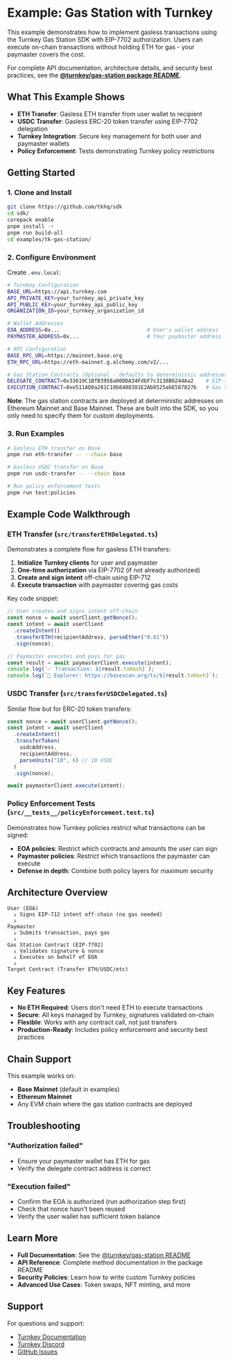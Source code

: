 # Example: Gas Station with Turnkey

This example demonstrates how to implement gasless transactions using the Turnkey Gas Station SDK with EIP-7702 authorization. Users can execute on-chain transactions without holding ETH for gas - your paymaster covers the cost.

For complete API documentation, architecture details, and security best practices, see the **[@turnkey/gas-station package README](../../packages/gas-station/README.md)**.

## What This Example Shows

- **ETH Transfer**: Gasless ETH transfer from user wallet to recipient
- **USDC Transfer**: Gasless ERC-20 token transfer using EIP-7702 delegation
- **Turnkey Integration**: Secure key management for both user and paymaster wallets
- **Policy Enforcement**: Tests demonstrating Turnkey policy restrictions

## Getting Started

### 1. Clone and Install

```bash
git clone https://github.com/tkhq/sdk
cd sdk/
corepack enable
pnpm install -r
pnpm run build-all
cd examples/tk-gas-station/
```

### 2. Configure Environment

Create `.env.local`:

```bash
# Turnkey Configuration
BASE_URL=https://api.turnkey.com
API_PRIVATE_KEY=your_turnkey_api_private_key
API_PUBLIC_KEY=your_turnkey_api_public_key
ORGANIZATION_ID=your_turnkey_organization_id

# Wallet Addresses
EOA_ADDRESS=0x...                            # User's wallet address
PAYMASTER_ADDRESS=0x...                      # Your paymaster address

# RPC Configuration
BASE_RPC_URL=https://mainnet.base.org
ETH_RPC_URL=https://eth-mainnet.g.alchemy.com/v2/...

# Gas Station Contracts (Optional - defaults to deterministic addresses)
DELEGATE_CONTRACT=0x33619C1BfB3956a00DDA34FdbF7c3138B6244Aa2    # EIP-7702 delegate contract
EXECUTION_CONTRACT=0xe511AD0a281C10b8408381E2Ab8525abE587827b   # Gas Sponsorship entrypoint contract which calls the delegate.
```

**Note**: The gas station contracts are deployed at deterministic addresses on Ethereum Mainnet and Base Mainnet. These are built into the SDK, so you only need to specify them for custom deployments.

### 3. Run Examples

```bash
# Gasless ETH transfer on Base
pnpm run eth-transfer -- --chain base

# Gasless USDC transfer on Base
pnpm run usdc-transfer -- --chain base

# Run policy enforcement tests
pnpm run test:policies
```

## Example Code Walkthrough

### ETH Transfer (`src/transferETHDelegated.ts`)

Demonstrates a complete flow for gasless ETH transfers:

1. **Initialize Turnkey clients** for user and paymaster
2. **One-time authorization** via EIP-7702 (if not already authorized)
3. **Create and sign intent** off-chain using EIP-712
4. **Execute transaction** with paymaster covering gas costs

Key code snippet:

```typescript
// User creates and signs intent off-chain
const nonce = await userClient.getNonce();
const intent = await userClient
  .createIntent()
  .transferETH(recipientAddress, parseEther("0.01"))
  .sign(nonce);

// Paymaster executes and pays for gas
const result = await paymasterClient.execute(intent);
console.log(`✅ Transaction: ${result.txHash}`);
console.log(`🔗 Explorer: https://basescan.org/tx/${result.txHash}`);
```

### USDC Transfer (`src/transferUSDCDelegated.ts`)

Similar flow but for ERC-20 token transfers:

```typescript
const nonce = await userClient.getNonce();
const intent = await userClient
  .createIntent()
  .transferToken(
    usdcAddress,
    recipientAddress,
    parseUnits("10", 6) // 10 USDC
  )
  .sign(nonce);

await paymasterClient.execute(intent);
```

### Policy Enforcement Tests (`src/__tests__/policyEnforcement.test.ts`)

Demonstrates how Turnkey policies restrict what transactions can be signed:

- **EOA policies**: Restrict which contracts and amounts the user can sign
- **Paymaster policies**: Restrict which transactions the paymaster can execute
- **Defense in depth**: Combine both policy layers for maximum security

## Architecture Overview

```
User (EOA)
  ↓ Signs EIP-712 intent off-chain (no gas needed)
  ↓
Paymaster
  ↓ Submits transaction, pays gas
  ↓
Gas Station Contract (EIP-7702)
  ↓ Validates signature & nonce
  ↓ Executes on behalf of EOA
  ↓
Target Contract (Transfer ETH/USDC/etc)
```

## Key Features

- **No ETH Required**: Users don't need ETH to execute transactions
- **Secure**: All keys managed by Turnkey, signatures validated on-chain
- **Flexible**: Works with any contract call, not just transfers
- **Production-Ready**: Includes policy enforcement and security best practices

## Chain Support

This example works on:

- **Base Mainnet** (default in examples)
- **Ethereum Mainnet**
- Any EVM chain where the gas station contracts are deployed

## Troubleshooting

### "Authorization failed"

- Ensure your paymaster wallet has ETH for gas
- Verify the delegate contract address is correct

### "Execution failed"

- Confirm the EOA is authorized (run authorization step first)
- Check that nonce hasn't been reused
- Verify the user wallet has sufficient token balance

## Learn More

- **Full Documentation**: See the [@turnkey/gas-station README](../../packages/gas-station/README.md)
- **API Reference**: Complete method documentation in the package README
- **Security Policies**: Learn how to write custom Turnkey policies
- **Advanced Use Cases**: Token swaps, NFT minting, and more

## Support

For questions and support:

- [Turnkey Documentation](https://docs.turnkey.com)
- [Turnkey Discord](https://discord.gg/turnkey)
- [GitHub Issues](https://github.com/tkhq/sdk/issues)
